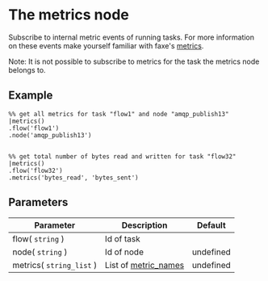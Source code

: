 The metrics node
=====================
 
Subscribe to internal metric events of running tasks.
For more information on these events make yourself familiar with faxe's [metrics](../metrics.md).

Note: It is not possible to subscribe to metrics for the task the metrics node belongs to.


Example
-------
```dfs  
%% get all metrics for task "flow1" and node "amqp_publish13"
|metrics()
.flow('flow1')
.node('amqp_publish13')


%% get total number of bytes read and written for task "flow32"
|metrics()
.flow('flow32')
.metrics('bytes_read', 'bytes_sent')

```

Parameters
----------

Parameter     | Description | Default 
--------------|-------------|---------
flow( `string` )| Id of task|
node( `string` )| Id of node| undefined
metrics( `string_list` )| List of [metric_names](../metrics.md)| undefined
 